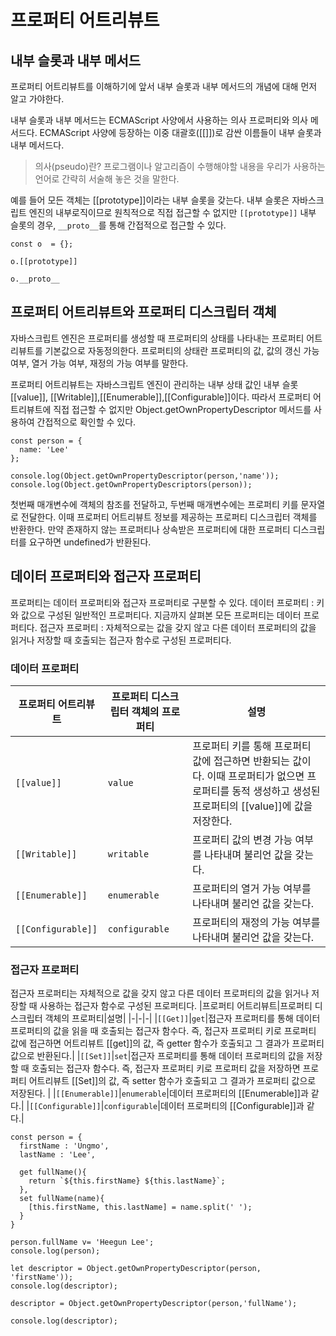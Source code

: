 # 프로퍼티 어트리뷰트
## 내부 슬롯과 내부 메서드
프로퍼티 어트리뷰트를 이해하기에 앞서 내부 슬롯과 내부 메서드의 개념에 대해 먼저 알고 가야한다.

내부 슬롯과 내부 메서드는 ECMAScript 사양에서 사용하는 의사 프로퍼티와 의사 메서드다. ECMAScript 사양에 등장하는 이중 대괄호([[]])로 감싼 이름들이 내부 슬롯과 내부 메서드다.

>의사(pseudo)란? 프로그램이나 알고리즘이 수행해야할 내용을 우리가 사용하는 언어로 간략히 서술해 놓은 것을 말한다.

예를 들어 모든 객체는 [[prototype]]이라는 내부 슬롯을 갖는다. 내부 슬롯은 자바스크립트 엔진의 내부로직이므로 원칙적으로 직접 접근할 수 없지만
`[[prototype]]` 내부 슬롯의 경우, `__proto__`를 통해 간접적으로 접근할 수 있다.

```
const o  = {};

o.[[prototype]]

o.__proto__
```

## 프로퍼티 어트리뷰트와 프로퍼티 디스크립터 객체
자바스크립트 엔진은 프로퍼티를 생성할 때 프로퍼티의 상태를 나타내는 프로퍼티 어트리뷰트를 기본값으로 자동정의한다.
프로퍼티의 상태란 프로퍼티의 값, 값의 갱신 가능 여부, 열거 가능 여부, 재정의 가능 여부를 말한다.

프로퍼티 어트리뷰트는 자바스크립트 엔진이 관리하는 내부 상태 값인 내부 슬롯[[value]], [[Writable]],[[Enumerable]],[[Configurable]]이다.
따라서 프로퍼티 어트리뷰트에 직접 접근할 수 없지만 Object.getOwnPropertyDescriptor  메서드를 사용하여 간접적으로 확인할 수 있다.

```
const person = {
  name: 'Lee'
};

console.log(Object.getOwnPropertyDescriptor(person,'name'));
console.log(Object.getOwnPropertyDescriptors(person));

```
첫번째 매개변수에 객체의 참조를 전달하고, 두번째 매개변수에는 프로퍼티 키를 문자열로 전달한다. 이때 프로퍼티 어트리뷰트 정보를 제공하는 프로퍼티 디스크립터 객체를 반환한다.
만약 존재하지 않는 프로퍼티나 상속받은 프로퍼티에 대한 프로퍼티 디스크립터를 요구하면 undefined가 반환된다.


## 데이터 프로퍼티와 접근자 프로퍼티
프로퍼티는 데이터 프로퍼티와 접근자 프로퍼티로 구분할 수 있다.
데이터 프로퍼티 : 키와 값으로 구성된 일반적인 프로퍼티다. 지금까지 살펴본 모든 프로퍼티는 데이터 프로퍼티다.
접근자 프로퍼티 : 자체적으로는 값을 갖지 않고 다른 데이터 프로퍼티의 값을 읽거나 저장할 때 호출되는 접근자 함수로 구성된 프로퍼티다.

### 데이터 프로퍼티
|프로퍼티 어트리뷰트|프로퍼티 디스크립터 객체의 프로퍼티|설명|
|-|-|-|
|`[[value]]`|`value`|프로퍼티 키를 통해 프로퍼티 값에 접근하면 반환되는 값이다. 이때 프로퍼티가 없으면 프로퍼티를 동적 생성하고 생성된 프로퍼티의 [[value]]에 값을 저장한다.|
|`[[Writable]]`|`writable`|프로퍼티 값의 변경 가능 여부를 나타내며 불리언 값을 갖는다.|
|`[[Enumerable]]`|`enumerable`|프로퍼티의 열거 가능 여부를 나타내며 불리언 값을 갖는다.|
|`[[Configurable]]`|`configurable`|프로퍼티의 재정의 가능 여부를 나타내며 불리언 값을 갖는다.|

### 접근자 프로퍼티
접근자 프로퍼티는 자체적으로 값을 갖지 않고 다른 데이터 프로퍼티의 값을 읽거나 저장할 때 사용하는 접근자 함수로 구성된 프로퍼티다.
|프로퍼티 어트리뷰트|프로퍼티 디스크립터 객체의 프로퍼티|설명|
|-|-|-|
|`[[Get]]`|`get`|접근자 프로퍼티를 통해 데이터 프로퍼티의 값을 읽을 때 호출되는 접근자 함수다. 즉, 접근자 프로퍼티 키로 프로퍼티 값에 접근하면 어트리뷰트 [[get]]의 값, 즉 getter 함수가 호출되고 그 결과가 프로퍼티 값으로 반환된다.|
|`[[Set]]`|`set`|접근자 프로퍼티를 통해 데이터 프로퍼티의 값을 저장할 때 호출되는 접근자 함수다. 즉, 접근자 프로퍼티 키로 프로퍼티 값을 저장하면 프로퍼티 어트리뷰트 [[Set]]의 값, 즉 setter 함수가 호출되고 그 결과가 프로퍼티 값으로 저장된다. |
|`[[Enumerable]]`|`enumerable`|데이터 프로퍼티의 [[Enumerable]]과 같다.|
|`[[Configurable]]`|`configurable`|데이터 프로퍼티의 [[Configurable]]과 같다.|

```
const person = {
  firstName : 'Ungmo',
  lastName : 'Lee',
  
  get fullName(){
    return `${this.firstName} ${this.lastName}`;
  },
  set fullName(name){
    [this.firstName, this.lastName] = name.split(' ');
  }
}

person.fullName v= 'Heegun Lee';
console.log(person);

let descriptor = Object.getOwnPropertyDescriptor(person, 'firstName'));
console.log(descriptor);

descriptor = Object.getOwnPropertyDescriptor(person,'fullName');

console.log(descriptor);
```

